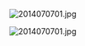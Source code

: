 ![2014070701.jpg](http://ppd8ewq3a.bkt.clouddn.com/2014070701.jpg)

![2014070701.jpg](http://ppd8ewq3a.bkt.clouddn.com/2014070702.jpg)